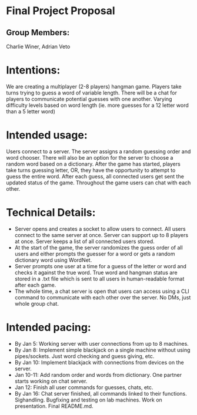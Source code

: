 # Final Project Proposal

## Group Members:

Charlie Winer, Adrian Veto
       
# Intentions:
We are creating a multiplayer (2-8 players) hangman game. Players take turns trying to guess a word of variable length. There will be a chat for players to communicate potential guesses with one another. Varying difficulty levels based on word length (ie. more guesses for a 12 letter word than a 5 letter word)
    
# Intended usage:

Users connect to a server. The server assigns a random guessing order and word chooser. There will also be an option for the server to choose a random word based on a dictionary. 
After the game has started, players take turns guessing letter, OR, they have the opportunity to attempt to guess the entire word. After each guess, all connected users get sent the updated status of the game. Throughout the game users can chat with each other. 

# Technical Details:

- Server opens and creates a socket to allow users to connect. All users connect to the same server at once. Server can support up to 8 players at once. Server keeps a list of all connected users stored.
- At the start of the game, the server randomizes the guess order of all users and either prompts the guesser for a word or gets a random dictionary word using WordNet.
- Server prompts one user at a time for a guess of the letter or word and checks it against the true word. True word and hangman status are stored in a .txt file which is sent to all users in human-readable format after each game.
- The whole time, a chat server is open that users can access using a CLI command to communicate with each other over the server. No DMs, just whole group chat.
    
# Intended pacing:

- By Jan 5: Working server with user connections from up to 8 machines.
- By Jan 8: Implement simple blackjack on a single machine without using pipes/sockets. Just word checking and guess giving, etc.
- By Jan 10: Implement blackjack with connections from devices on the server.
- Jan 10-11: Add random order and words from dictionary. One partner starts working on chat server.
- Jan 12: Finish all user commands for guesses, chats, etc.
- By Jan 16: Chat server finished, all commands linked to their functions. Sighandling. Bugfixing and testing on lab machines. Work on presentation. Final README.md.
